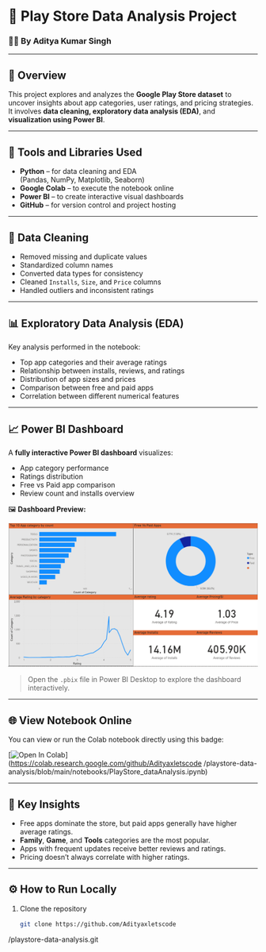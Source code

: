 # 📱 Play Store Data Analysis Project

### 👨‍💻 By Aditya Kumar Singh

---

## 🧠 Overview
This project explores and analyzes the **Google Play Store dataset** to uncover insights about app categories, user ratings, and pricing strategies.  
It involves **data cleaning, exploratory data analysis (EDA)**, and **visualization using Power BI**.

---

## 🧰 Tools and Libraries Used
- **Python** – for data cleaning and EDA  
  (Pandas, NumPy, Matplotlib, Seaborn)
- **Google Colab** – to execute the notebook online  
- **Power BI** – to create interactive visual dashboards  
- **GitHub** – for version control and project hosting  

---

## 🧹 Data Cleaning
- Removed missing and duplicate values  
- Standardized column names  
- Converted data types for consistency  
- Cleaned `Installs`, `Size`, and `Price` columns  
- Handled outliers and inconsistent ratings  

---

## 📊 Exploratory Data Analysis (EDA)
Key analysis performed in the notebook:
- Top app categories and their average ratings  
- Relationship between installs, reviews, and ratings  
- Distribution of app sizes and prices  
- Comparison between free and paid apps  
- Correlation between different numerical features  

---

## 📈 Power BI Dashboard
A **fully interactive Power BI dashboard** visualizes:
- App category performance  
- Ratings distribution  
- Free vs Paid app comparison  
- Review count and installs overview  

🖼️ **Dashboard Preview:**

![Dashboard Preview](images/dashboard_preview.png)

> Open the `.pbix` file in Power BI Desktop to explore the dashboard interactively.

---

## 🌐 View Notebook Online
You can view or run the Colab notebook directly using this badge:  

[![Open In Colab](https://colab.research.google.com/assets/colab-badge.svg)](https://colab.research.google.com/github/Adityaxletscode
/playstore-data-analysis/blob/main/notebooks/PlayStore_dataAnalysis.ipynb)

---

## 🧾 Key Insights
- Free apps dominate the store, but paid apps generally have higher average ratings.  
- **Family**, **Game**, and **Tools** categories are the most popular.  
- Apps with frequent updates receive better reviews and ratings.  
- Pricing doesn’t always correlate with higher ratings.  

---

## ⚙️ How to Run Locally
1. Clone the repository  
   ```bash
   git clone https://github.com/Adityaxletscode
/playstore-data-analysis.git
